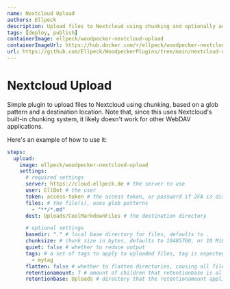 ```yaml
---
name: Nextcloud Upload
authors: Ellpeck
description: Upload files to Nextcloud using chunking and optionally add tags to files
tags: [deploy, publish]
containerImage: ellpeck/woodpecker-nextcloud-upload
containerImageUrl: https://hub.docker.com/r/ellpeck/woodpecker-nextcloud-upload
url: https://github.com/Ellpeck/WoodpeckerPlugins/tree/main/nextcloud-upload
---
```


# Nextcloud Upload
Simple plugin to upload files to Nextcloud using chunking, based on a glob pattern and a destination location. Note that, since this uses Nextcloud's built-in chunking system, it likely doesn't work for other WebDAV applications.

Here's an example of how to use it:
```yml
steps:
  upload:
    image: ellpeck/woodpecker-nextcloud-upload
    settings:
      # required settings
      server: https://cloud.ellpeck.de # the server to use
      user: EllBot # the user
      token: access-token # the access token, or password if 2FA is disabled
      files: # the file(s), uses glob patterns
        - "**/*.md"
      dest: Uploads/CoolMarkdownFiles # the destination directory

      # optional settings
      basedir: "." # local base directory for files, defaults to .
      chunksize: # chunk size in bytes, defaults to 10485760, or 10 MiB
      quiet: false # whether to reduce output
      tags: # a set of tags to apply to uploaded files, tag is expected to already exist
        - mytag
      flatten: false # whether to flatten directories, causing all files to be placed directly in dest
      retentionamount: 7 # amount of children that retentionbase is allowed to have before oldest ones are deleted on upload
      retentionbase: Uploads # directory that the retentionamount applies to
```
